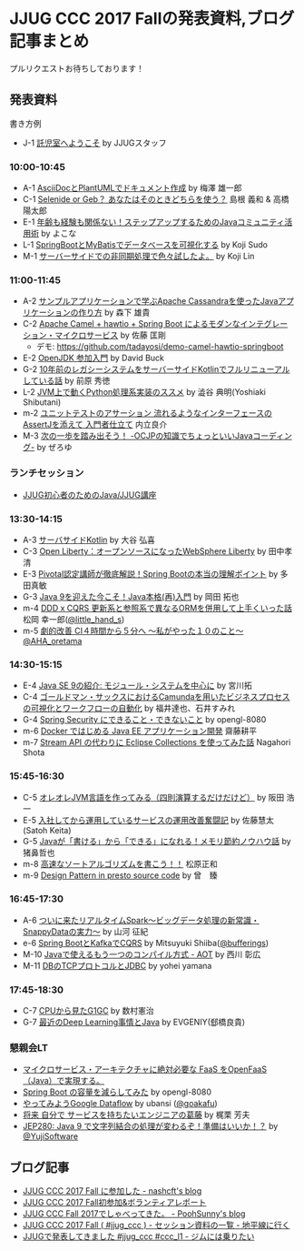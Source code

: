 # JJUG CCC 2017 Fallの発表資料,ブログ記事まとめ

プルリクエストお待ちしております！

## 発表資料
書き方例
- J-1 [託児室へようこそ](http://www.alpha-co.com/) by JJUGスタッフ

### 10:00-10:45
- A-1 [AsciiDocとPlantUMLでドキュメント作成](https://garbagetown.github.io/jjug-ccc-2017-fall/) by 梅澤 雄一郎
- C-1 [Selenide or Geb？ あなたはそのときどちらを使う？](https://www.slideshare.net/youtaroutakahashi/selenide-or-geb) 島根 義和 & 高橋 陽太郎
- E-1 [年齢も経験も関係ない！ステップアップするためのJavaコミュニティ活用術](https://speakerdeck.com/ihcomega56/nian-ling-mojing-yan-moguan-xi-nai-sutetuhuatuhusurutamefalsejavakomiyuniteihuo-yong-shu) by よこな
- L-1 [SpringBootとMyBatisでデータベースを可視化する](https://speakerdeck.com/higedrum/springboottomybatisdedetabesuwoke-shi-hua-suru) by Koji Sudo
- M-1 [サーバーサイドでの非同期処理で色々試したよ。](https://docs.google.com/presentation/d/1LKcFzspXUQbq-sivRBPb3Q6V7fQBLKB0zH6BSnGrD_I/edit) by Koji Lin

### 11:00-11:45
- A-2 [サンプルアプリケーションで学ぶApache Cassandraを使ったJavaアプリケーションの作り方](https://www.slideshare.net/yukim/apache-cassandrajava) by 森下 雄貴
- C-2 [Apache Camel + hawtio + Spring Boot によるモダンなインテグレーション・マイクロサービス](https://tadayosi.github.io/jjug2017-camel_hawtio_springboot/reveal.js/index.html) by 佐藤 匡剛
    - デモ: https://github.com/tadayosi/demo-camel-hawtio-springboot
- E-2 [OpenJDK 参加入門](https://www.slideshare.net/YujiSoftware/jep280-java-9) by David Buck
- G-2 [10年前のレガシーシステムをサーバーサイドKotlinでフルリニューアルしている話](https://speakerdeck.com/maeharin/10nian-qian-falseregasisisutemuwosabasaidokotlindehururiniyuarusiteiruhua-number-jjug-ccc-number-ccc-g2) by 前原 秀徳
- L-2 [JVM上で動くPython処理系実装のススメ](https://www.slideshare.net/yotchang4s/cafebabepyjjugcccfall2017) by 澁谷 典明(Yoshiaki Shibutani)
- m-2 [ユニットテストのアサーション 流れるようなインターフェースのAssertJを添えて 入門者仕立て](https://www.slideshare.net/RyosukeUchitate/assertj-82260732) 内立良介
- M-3 [次の一歩を踏み出そう！ -OCJPの知識でちょっといいJavaコーディング-](https://speakerdeck.com/zer0u/ocjp-for-good-coding-number-jjug-ccc-number-ccc-m3) by ぜろゆ

### ランチセッション
- [JJUG初心者のためのJava/JJUG講座](https://www.slideshare.net/yusuke/jjugjavajjug)

### 13:30-14:15
- A-3 [サーバサイドKotlin](https://www.slideshare.net/HirokiOhtani/kotlin-82260016) by 大谷 弘喜
- C-3 [Open Liberty：オープンソースになったWebSphere Liberty](https://www.slideshare.net/takakiyo/open-liberty-websphere-liberty/takakiyo/open-liberty-websphere-liberty) by 田中孝清
- E-3 [Pivotal認定講師が徹底解説！Spring Bootの本当の理解ポイント](https://www.slideshare.net/masatoshitada7/spring-boot-jjug) by 多田真敏
- G-3 [Java 9を迎えた今こそ！Java本格(再)入門](https://www.slideshare.net/omochiya/java9java-82262987) by 岡田 拓也
- m-4 [DDD x CQRS 更新系と参照系で異なるORMを併用して上手くいった話](http://little-hands.hatenablog.com/entry/jjug2017fall) 松岡 幸一郎([@little_hand_s](https://twitter.com/little_hand_s))
- m-5 [劇的改善 CI４時間から５分へ 〜私がやった１０のこと〜](https://www.slideshare.net/aha_oretama/ci-82258405) [@AHA_oretama](https://twitter.com/AHA_oretama)

### 14:30-15:15
- E-4 [Java SE 9の紹介: モジュール・システムを中心に](https://www.slideshare.net/miyakawataku/introduction-of-java-se-9-and-the-module-system) by 宮川拓
- C-4 [ゴールドマン・サックスにおけるCamundaを用いたビジネスプロセスの可視化とワークフローの自動化](https://www.slideshare.net/tatsuyafky/business-process-modeling-in-goldman-sachs-jjug-ccc-fall-2017-82246376) by 福井達也、石井すみれ
- G-4 [Spring Security にできること・できないこと](https://qiita.com/opengl-8080/items/6dc37f8b77abb5ae1642) by opengl-8080
- m-6 [Docker ではじめる Java EE アプリケーション開発](https://www.slideshare.net/KoheiSaito2/docker-java-ee-for-jjug-ccc-2017) 齋藤耕平
- m-7 [Stream API の代わりに Eclipse Collections を使ってみた話](http://slides.com/nashcft/jjug_ccc_2017_fall/) Nagahori Shota

### 15:45-16:30
- C-5 [オレオレJVM言語を作ってみる（四則演算するだけだけど）](https://www.slideshare.net/jyukutyo/jjug-ccc-2017-fall-jvm) by 阪田 浩一
- E-5 [入社してから運用しているサービスの運用改善奮闘記](https://docs.google.com/presentation/d/1G5fLHaX5-ECgplPel7rwklJ-gUAafqz-lD1-OHpLKy0/edit?usp=sharing) by 佐藤慧太(Satoh Keita)
- G-5 [Javaが「書ける」から「できる」になれる！メモリ節約ノウハウ話](https://www.slideshare.net/JSUXDesign/java-82338809) by 猪鼻哲也
- m-8 [高速なソートアルゴリズムを書こう！！](https://www.slideshare.net/masakazumatsubara1/ss-82272241) 松原正和
- m-9 [Design Pattern in presto source code]( https://www.slideshare.net/techblogyahoo/design-pattern-in-presto-source-code ) by 曾　臻


### 16:45-17:30
- A-6 [ついに来たリアルタイムSpark～ビッグデータ処理の新常識・SnappyDataの実力～](https://www.slideshare.net/MasakiYamakawa/20171118-jjug-snappydata) by 山河 征紀
- e-6 [Spring BootとKafkaでCQRS](http://bufferings.hatenablog.com/entry/2017/11/20/221215) by Mitsuyuki Shiiba([@bufferings](https://twitter.com/bufferings))
- M-10 [Javaで使えるもう一つのコンパイル方式 - AOT](https://www.slideshare.net/akihironishikawa/another-compilation-method-in-java-aot-ahead-of-time-compilation-82258865) by 西川 彰広
- M-11 [DBのTCPプロトコルとJDBC](https://docs.google.com/presentation/d/1xSwS73_iTPyMKdtXUUiwawJ05XaS-gFRkOeYLgu8mLI/edit#slide=id.p) by yohei yamana

### 17:45-18:30
- C-7 [CPUから見たG1GC](https://www.slideshare.net/kenjikazumura/cpug1gc) by 数村憲治
- G-7 [最近のDeep Learning事情とJava](https://speakerdeck.com/yotakahashi/zui-jin-falsedeep-learningshi-qing-tojava) by EVGENIY(&#37060;橋良貴)

### 懇親会LT
- [マイクロサービス・アーキテクチャに絶対必要な FaaS をOpenFaaS（Java）で実現する。](https://www.slideshare.net/ukitiyan/faas-openfaasjava)
- [Spring Boot の容量を減らしてみた](https://qiita.com/opengl-8080/items/5d8bef61b18dc92e35e2) by opengl-8080
- [やってみようGoogle Dataflow](https://docs.google.com/presentation/d/1n13vHdXRAazctRStp-sBUO76rD9NUZXOwFL1Sls6ulY/edit) by ubansi ([@goakafu](https://twitter.com/goakafu))
- [将来 自分で サービスを持ちたいエンジニアの葛藤](https://www.slideshare.net/YoshioKajikuri/ss-82276035) by 梶栗 芳夫
- [JEP280: Java 9 で文字列結合の処理が変わるぞ！準備はいいか！？](https://www.slideshare.net/YujiSoftware/jep280-java-9) by [@YujiSoftware](https://twitter.com/YujiSoftware)

## ブログ記事

- [JJUG CCC 2017 Fall に参加した - nashcft's blog](http://nashcft.hatenablog.com/entry/2017/11/19/152)
- [JJUG CCC 2017 Fall初参加&ボランティアレポート](http://hiroga.hatenablog.com/entry/2017/11/19/165240)
- [JJUG CCC Fall 2017でしゃべってきた。 - PoohSunny's blog](http://poohsunny.hatenablog.com/entry/2017/11/20/204820)
- [JJUG CCC 2017 Fall ( #jjug_ccc ) - セッション資料の一覧 - 地平線に行く](http://d.hatena.ne.jp/chiheisen/20171119/1511042292)
- [JJUGで発表してきました #jjug_ccc #ccc_l1 - ジムには乗りたい](http://su-kun1899.hatenablog.com/entry/2017/11/20/231100)

